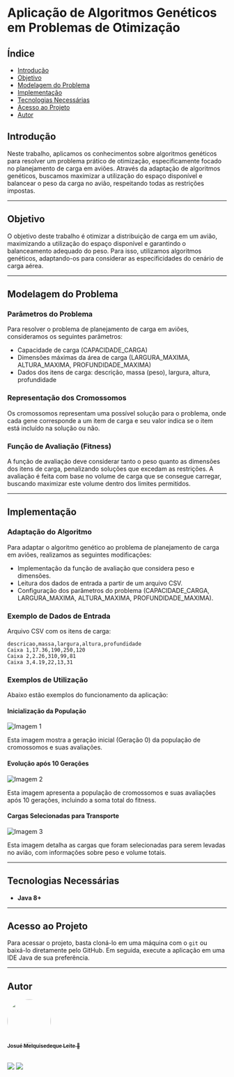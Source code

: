 # Aplicação de Algoritmos Genéticos em Problemas de Otimização

## Índice

* [Introdução](#introdução)
* [Objetivo](#objetivo)
* [Modelagem do Problema](#modelagem-do-problema)
* [Implementação](#implementação)
* [Tecnologias Necessárias](#tecnologias-necessárias)
* [Acesso ao Projeto](#acesso-ao-projeto)
* [Autor](#autor)

## Introdução

Neste trabalho, aplicamos os conhecimentos sobre algoritmos genéticos para resolver um problema prático de otimização, especificamente focado no planejamento de carga em aviões. Através da adaptação de algoritmos genéticos, buscamos maximizar a utilização do espaço disponível e balancear o peso da carga no avião, respeitando todas as restrições impostas.

---

## Objetivo

O objetivo deste trabalho é otimizar a distribuição de carga em um avião, maximizando a utilização do espaço disponível e garantindo o balanceamento adequado do peso. Para isso, utilizamos algoritmos genéticos, adaptando-os para considerar as especificidades do cenário de carga aérea.

---

## Modelagem do Problema

### Parâmetros do Problema

Para resolver o problema de planejamento de carga em aviões, consideramos os seguintes parâmetros:

* Capacidade de carga (CAPACIDADE_CARGA)
* Dimensões máximas da área de carga (LARGURA_MAXIMA, ALTURA_MAXIMA, PROFUNDIDADE_MAXIMA)
* Dados dos itens de carga: descrição, massa (peso), largura, altura, profundidade

### Representação dos Cromossomos

Os cromossomos representam uma possível solução para o problema, onde cada gene corresponde a um item de carga e seu valor indica se o item está incluído na solução ou não.

### Função de Avaliação (Fitness)

A função de avaliação deve considerar tanto o peso quanto as dimensões dos itens de carga, penalizando soluções que excedam as restrições. A avaliação é feita com base no volume de carga que se consegue carregar, buscando maximizar este volume dentro dos limites permitidos.

---

## Implementação

### Adaptação do Algoritmo

Para adaptar o algoritmo genético ao problema de planejamento de carga em aviões, realizamos as seguintes modificações:

* Implementação da função de avaliação que considera peso e dimensões.
* Leitura dos dados de entrada a partir de um arquivo CSV.
* Configuração dos parâmetros do problema (CAPACIDADE_CARGA, LARGURA_MAXIMA, ALTURA_MAXIMA, PROFUNDIDADE_MAXIMA).

### Exemplo de Dados de Entrada

Arquivo CSV com os itens de carga:

```
descricao,massa,largura,altura,profundidade
Caixa 1,17.36,190,250,120
Caixa 2,2.26,310,99,81
Caixa 3,4.19,22,13,31
```

### Exemplos de Utilização

Abaixo estão exemplos do funcionamento da aplicação:

#### Inicialização da População

![Imagem 1](https://github.com/josuemleite/literalura/assets/84863364/32e1e4c2-d8b0-47e4-802f-6f1e53c1a7e8)

Esta imagem mostra a geração inicial (Geração 0) da população de cromossomos e suas avaliações.

#### Evolução após 10 Gerações

![Imagem 2](https://github.com/josuemleite/literalura/assets/84863364/93cbebd9-9055-4812-828e-e9f8c3272094)

Esta imagem apresenta a população de cromossomos e suas avaliações após 10 gerações, incluindo a soma total do fitness.

#### Cargas Selecionadas para Transporte

![Imagem 3](https://github.com/josuemleite/forumhub/assets/84863364/04951092-b255-45ec-9ca9-5abb3f2ec01e)

Esta imagem detalha as cargas que foram selecionadas para serem levadas no avião, com informações sobre peso e volume totais.

---

## Tecnologias Necessárias

* **Java 8+**

---

## Acesso ao Projeto

Para acessar o projeto, basta cloná-lo em uma máquina com o `git` ou baixá-lo diretamente pelo GitHub. Em seguida, execute a aplicação em uma IDE Java de sua preferência.

---

## Autor

<a href="https://github.com/josuemleite/" target="_blank">
    <img style="border-radius: 50%;" src="https://avatars.githubusercontent.com/u/84863364?v=4" width="100px;" alt=""/>
    <br />
    <sub><b>Josué Melquisedeque Leite</b> 🚀</sub>
</a>

<br />
<br />

<a href="mailto:josuemelquileite@gmail.com"><img src="https://img.shields.io/badge/-Gmail-%23333?style=for-the-badge&logo=gmail&logoColor=white" target="_blank"></a>
<a href="https://www.linkedin.com/in/josuemleite/" target="_blank"><img src="https://img.shields.io/badge/-LinkedIn-%230077B5?style=for-the-badge&logo=linkedin&logoColor=white" target="_blank"></a>
